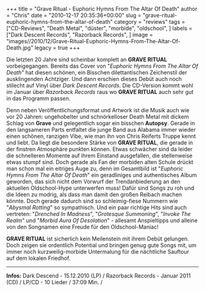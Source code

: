 +++
title = "Grave Ritual - Euphoric Hymns From The Altar Of Death"
author = "Chris"
date = "2010-12-17 20:35:36+00:00"
slug = "grave-ritual-euphoric-hymns-from-the-altar-of-death"
category = "reviews"
tags = ["CD-Reviews", "Death Metal", "düster", "morbide", "oldschool", ]
labels = ["Dark Descent Records", "Razorback Records", ]
image = "images//2010/12/Grave-Ritual-Euphoric-Hymns-From-The-Altar-Of-Death.jpg"
legacy = true
+++

Die letzten 20 Jahre sind scheinbar komplett an **GRAVE RITUAL** vorbeigegangen. Bereits das Cover von "_Euphoric Hymns From The Altar Of Death_" hat diesen schönen, ein Bisschen dilettantischen Zeichenstil der ausklingenden Achtziger. Und dann erschien dieses Debüt auch noch stilecht auf Vinyl über _Dark Descent Records_. Die CD-Version kommt wohl im Januar über _Razorback Records_ raus wo **GRAVE RITUAL** auch sehr gut in das Programm passen.

Denn neben Veröffentlichungsformat und Artwork ist die Musik auch wie vor 20 Jahren: ungehobelter und schnörkelloser Death Metal mit dickem Schlag von **Grave** und gelegentlich sogar ein bisschen **Autopsy**. Gerade in den langsameren Parts entfaltet die junge Band aus Alabama immer wieder einen schönen, ranzigen Vibe, wie man ihn von Chris Reiferts Truppe kennt und liebt. Da liegt die besondere Stärke von **GRAVE RITUAL**, die gerade in der finstren Atmosphäre punkten können. Etwas schwächer sind da leider die schnelleren Momente auf ihrem Einstand ausgefallen, die stellenweise etwas stumpf sind. Doch gerade als Fan der morbiden alten Schule drückt man schon mal ein eitriges Auge zu, denn im Gesamtbild ist "_Euphoric Hymns From The Altar Of Death_" ein geradliniges und authentisches Album geworden, das sich nicht dem Vorwurf der Trendanbiederung an den aktuellen Oldschool-Hype unterwerfen muss! Dafür sind Songs zu roh und die Ideen zu modrig, als dass man damit den großen Reibach machen könnte. Doch gerade dadurch sind so schleimig-fiese Nummern wie "_Abysmal Rotting_" so sympathisch. Und ein paar richtige Hits sind auch vertreten: "_Drenched In Madness_", "_Grotesque Summoning_", "_Invoke The Realm_" und "_Morbid Aura Of Desolation_" - allesamt Anspieltipps und alleine von den Songnamen eine Freude für den Oldschool-Maniac!

**GRAVE RITUAL** ist sicherlich kein Meilenstein mit ihrem Debüt gelungen. Doch zeigen sie ordentlich Potential und bringen genug gute Songs mit, um immer noch kurzweilig-morbide Untermalung für die nächtliche Sauftour auf dem lokalen Friedhof.





---
**Infos:**
Dark Descend - 15.12.2010 (LP) / 
Razorback Records - Januar 2011 (CD) / 
LP/CD - 10 Lieder / 37:09 Min. / 
